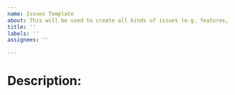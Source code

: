 ```yaml
---
name: Issues Template
about: This will be used to create all kinds of issues (e.g. features, bugs,).
title: ''
labels: ''
assignees: ''

---
```


# Description:
